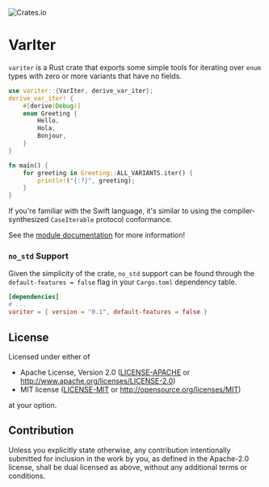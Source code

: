 ![Crates.io](https://img.shields.io/crates/v/variter)

# VarIter

`variter` is a Rust crate that exports some simple tools for iterating
over `enum` types with zero or more variants that have no fields.

```rust
use variter::{VarIter, derive_var_iter};
derive_var_iter! {
    #[derive(Debug)]
    enum Greeting {
        Hello,
        Hola,
        Bonjour,
    }
}

fn main() {
    for greeting in Greeting::ALL_VARIANTS.iter() {
        println!("{:?}", greeting);
    }
}
```

If you're familiar with the Swift language, it's similar to using the
compiler-synthesized `CaseIterable` protocol conformance.

See the [module documentation](src/lib.rs) for more information!

### `no_std` Support

Given the simplicity of the crate, `no_std` support can be found through the 
`default-features = false` flag in your `Cargo.toml` dependency table.

```toml
[dependencies]
# ...
variter = { version = "0.1", default-features = false }
```

## License

Licensed under either of

* Apache License, Version 2.0
  ([LICENSE-APACHE](LICENSE-APACHE) or http://www.apache.org/licenses/LICENSE-2.0)
* MIT license
  ([LICENSE-MIT](LICENSE-MIT) or http://opensource.org/licenses/MIT)

at your option.

## Contribution

Unless you explicitly state otherwise, any contribution intentionally submitted
for inclusion in the work by you, as defined in the Apache-2.0 license, shall be
dual licensed as above, without any additional terms or conditions.
